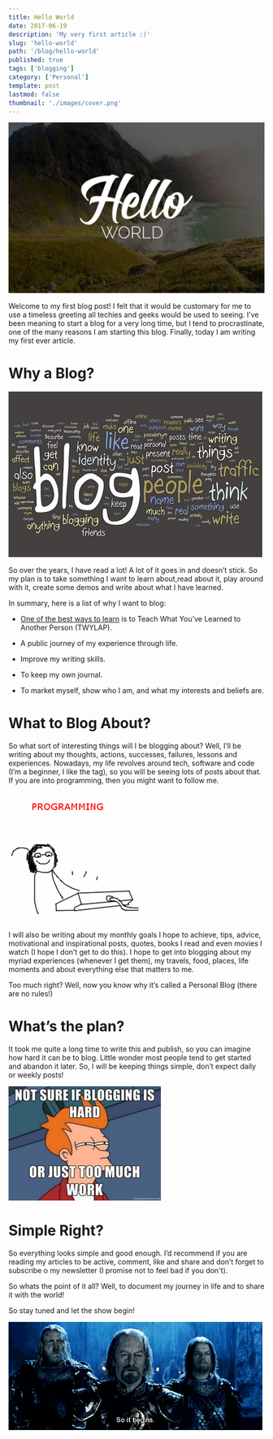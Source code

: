 ```yaml
---
title: Hello World
date: 2017-06-19
description: 'My very first article :)'
slug: 'hello-world'
path: '/blog/hello-world'
published: true
tags: ['blogging']
category: ['Personal']
template: post
lastmod: false
thumbnail: './images/cover.png'
---
```


![Hello world](./images/hello_world.jpg)

Welcome to my first blog post! I felt that it would be customary for me to use a timeless greeting all techies and geeks would be used to seeing. I’ve been meaning to start a blog for a very long time, but I tend to procrastinate, one of the many reasons I am starting this blog. Finally, today I am writing my first ever article.

# Why a Blog?

![Why blog](./images/why_blog.png)

So over the years, I have read a lot! A lot of it goes in and doesn’t stick. So my plan is to take something I want to learn about,read about it, play around with it, create some demos and write about what I have learned.

In summary, here is a list of why I want to blog:

- [One of the best ways to learn](http://psychology.about.com/od/educationalpsychology/tp/effective-learning.htm) is to Teach What You’ve Learned to Another Person (TWYLAP).

- A public journey of my experience through life.

- Improve my writing skills.

- To keep my own journal.

- To market myself, show who I am, and what my interests and beliefs are.

# What to Blog About?

So what sort of interesting things will I be blogging about? Well, I’ll be writing about my thoughts, actions, successes, failures, lessons and experiences. Nowadays, my life revolves around tech, software and code (I’m a beginner, I like the tag), so you will be seeing lots of posts about that. If you are into programming, then you might want to follow me.

![giphy cat](./images/programming.gif)

I will also be writing about my monthly goals I hope to achieve, tips, advice, motivational and inspirational posts, quotes, books I read and even movies I watch (I hope I don’t get to do this). I hope to get into blogging about my myriad experiences (whenever I get them), my travels, food, places, life moments and about everything else that matters to me.

Too much right? Well, now you know why it’s called a Personal Blog (there are no rules!)

# What’s the plan?

It took me quite a long time to write this and publish, so you can imagine how hard it can be to blog. Little wonder most people tend to get started and abandon it later. So, I will be keeping things simple, don’t expect daily or weekly posts!

![blogging is hard](./images/blog_is_hard.jpeg)

# Simple Right?

So everything looks simple and good enough. I’d recommend if you are reading my articles to be active, comment, like and share and don’t forget to subscribe o my newsletter (I promise not to feel bad if you don't).

So whats the point of it all? Well, to document my journey in life and to share it with the world!

So stay tuned and let the show begin!

![So it begins gif](./images/giphy.gif)
